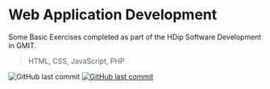 # Web Application Development

Some Basic Exercises completed as part of the HDip Software Development in GMIT.

> HTML, CSS, JavaScript, PHP

<img alt="GitHub last commit" src="https://img.shields.io/github/last-commit/mogrady-git/Web-App-Dev-GMIT-HDIP">
<a href="https://mogrady-git.github.io/Web-App-Dev-GMIT-HDIP/index.html"><img alt="GitHub last commit" src="https://img.shields.io/badge/Version%201.0-Launch%20Website-green"></a>
